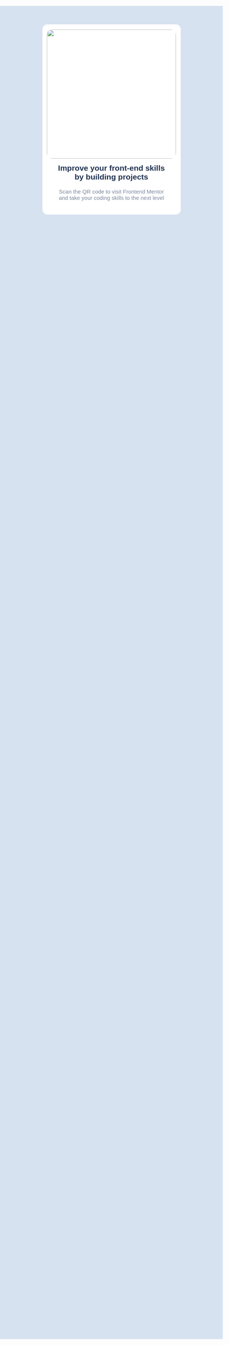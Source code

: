 <!DOCTYPE html>
<style>
  body {
    background-color: hsl(212, 45%, 89%);
    margin: 20% 0 20% 0;
    display: flex;
    flex-direction: column;
    justify-content: space-evenly;
    align-items: center;

  }

  .white-background {
    background-color: hsl(0, 0%, 100%);
    border-radius: 1em;
    width: 375px;
    display: flex;
    flex-direction: column;
    justify-content: center;
    align-items: center;
  }

  h2 {
    font-family: 'Outfit', sans-serif;
    font-weight: 700;
    color: hsl(218, 44%, 22%);
    text-align: center;
    text-justify: distribute;
    padding: 0 10% 5% 10%;
    margin: auto;
  }

  p{
    font-family: 'Outfit', sans-serif;
    font-size: 15px;
    font-weight: 400;
    color: hsl(220, 15%, 55%);
    text-align: center;
    padding: 0 10% 10% 10%;
    margin: auto;
  }

  img {
    height: 350px;
    width: 350px;
    border-radius: 1em;
    margin: 1em 1em 1em 1em;
  }

</style>
<html>
  <head>
    <link href="https://fonts.google.com/specimen/Outfit" type="text/css">
  </head>
  <body>
    <div class="white-background">
    <img src="#">
    <h2>Improve your front-end skills by building projects</h2>
    <p>Scan the QR code to visit Frontend Mentor and take your coding skills to the next level</p>
    </div>
  </body>
</html>
